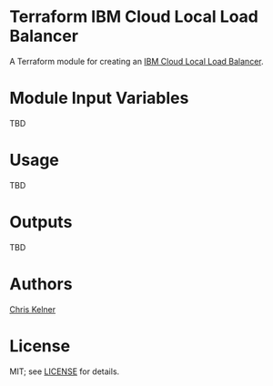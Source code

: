 # Terraform IBM Cloud Local Load Balancer

A Terraform module for creating an [IBM Cloud Local Load Balancer](http://ibmcloudterraformdocs.chriskelner.com/docs/providers/ibmcloud/r/infra_lb_local.html).

# Module Input Variables

TBD

# Usage

TBD

# Outputs

TBD

# Authors

[Chris Kelner](http://github.com/ckelner)

# License

MIT; see [LICENSE](LICENSE) for details.
